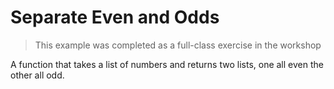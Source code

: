# Separate Even and Odds

> This example was completed as a full-class exercise in the workshop

A function that takes a list of numbers and returns two lists, one all even the
other all odd.
